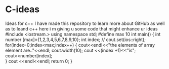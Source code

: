 # C-ideas
Ideas for c++ 
I have made this repository to learn more about GitHub as well as to leand c++
here i m giving u some code that might enhance ur ideas
#include <iostream.>
using namespace std;
#define max 10
int main()
{
	int number [max]={1,2,3,4,5,6,7,8,9,10};
	int index;
//	cout.set(ios::right);
	for(index=0;index<max;index++)
	{
		cout<<endl<<"the elements of array element are.."<<endl;
		cout.width(10);
		cout <<(index +1)<<"is";
		cout<<number[index];	
	}
		cout <<endl<<endl;
	return 0;
}
